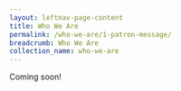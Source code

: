 ```yaml
---
layout: leftnav-page-content
title: Who We Are
permalink: /who-we-are/1-patron-message/
breadcrumb: Who We Are
collection_name: who-we-are
---
```


Coming soon!
